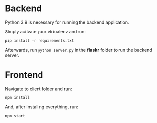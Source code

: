 # Backend

Python 3.9 is necessary for running the backend application.

Simply activate your virtualenv and run: 

```pip install -r requirements.txt```

Afterwards, run ```python server.py``` in the **flaskr** folder to run the backend server.

# Frontend

Navigate to client folder and run:

```npm install```

And, after installing everything, run:

```npm start```